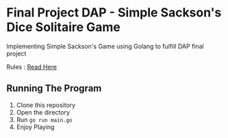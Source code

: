 # Final Project DAP - Simple Sackson's Dice Solitaire Game
Implementing Simple Sackson's Game using Golang to fulfill DAP final project

Rules : [Read Here](http://www.ludism.org/scwiki/SolitaireDiceRules)

## Running The Program
1. Clone this repository
2. Open the directory
3. Run `go run main.go`
4. Enjoy Playing

